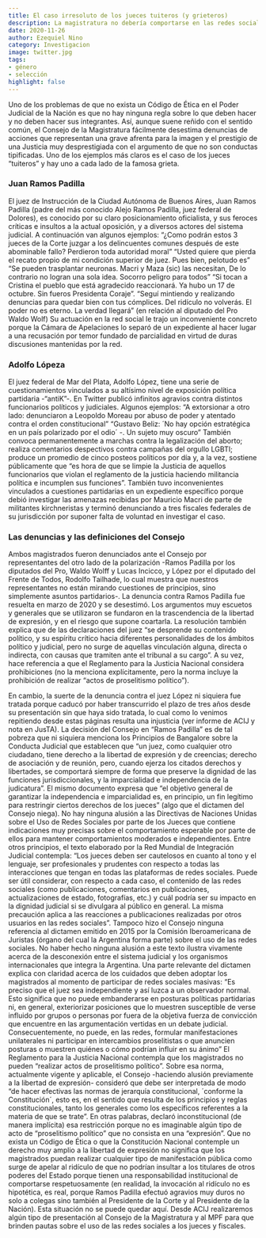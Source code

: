 ```yaml
---
title: El caso irresoluto de los jueces tuiteros (y grieteros)
description: La magistratura no debería comportarse en las redes sociales como un usuario más y, sin embargo, tiene la cancha abierta para hacerlo. La ausencia de reglas éticas “condena” a la ciudadanía a soportar que quienes deban impartir justicia se conduzcan en Twitter, no como juristas, sino como foristas rabiosos. Hubo dos casos emblemáticos de jueces de ambos polos del espectro político que tuitearon insultos para representantes del partido rival y no fueron sancionados disciplinariamente. En este tema la Argentina también da la espalda a las convenciones internacionales.
date: 2020-11-26
author: Ezequiel Nino
category: Investigacion
image: twitter.jpg
tags: 
- género
- selección
highlight: false
---
```


Uno de los problemas de que no exista un Código de Ética en el Poder Judicial de la Nación es que no hay ninguna regla sobre lo que deben hacer y no deben hacer sus integrantes. Así, aunque suene reñido con el sentido común, el Consejo de la Magistratura fácilmente desestima denuncias de acciones que representan una grave afrenta para la imagen y el prestigio de una Justicia muy desprestigiada con el argumento de que no son conductas tipificadas. Uno de los ejemplos más claros es el caso de los jueces “tuiteros” y hay uno a cada lado de la famosa grieta.

### Juan Ramos Padilla

El juez de Instrucción de la Ciudad Autónoma de Buenos Aires, Juan Ramos Padilla (padre del más conocido Alejo Ramos Padilla, juez federal de Dolores), es conocido por su claro posicionamiento oficialista, y sus feroces críticas e insultos a la actual oposición, y a diversos actores del sistema judicial. A continuación van algunos ejemplos: “¿Como podrán estos 3 jueces de la Corte juzgar a los delincuentes comunes después de este abominable fallo? Perdieron toda autoridad moral” “Usted quiere que pierda el recato propio de mi condición superior de juez. Pues bien, pelotudo es” “Se pueden trasplantar neuronas. Macri y Maza (sic) las necesitan, De lo contrario no logran una sola idea. Socorro peligro para todos” “Si tocan a Cristina el pueblo que está agradecido reaccionará. Ya hubo un 17 de octubre. Sin fueros Presidenta Coraje”. “Seguí mintiendo y realizando denuncias para quedar bien con tus cómplices. Del ridículo no volverás. El poder no es eterno. La verdad llegará” (en relación al diputado del Pro Waldo Wolf) Su actuación en la red social le trajo un inconveniente concreto porque la Cámara de Apelaciones lo separó de un expediente al hacer lugar a una recusación por temor fundado de parcialidad en virtud de duras discusiones mantenidas por la red.

### Adolfo Lópeza

El juez federal de Mar del Plata, Adolfo López, tiene una serie de cuestionamientos vinculados a su altísimo nivel de exposición política partidaria -“antiK”-. En Twitter publicó infinitos agravios contra distintos funcionarios políticos y judiciales. Algunos ejemplos: “A extorsionar a otro lado: denunciaron a Leopoldo Moreau por abuso de poder y atentado contra el orden constitucional” “Gustavo Beliz: ´No hay opción estratégica en un país polarizado por el odio´ -. Un sujeto muy oscuro” También convoca permanentemente a marchas contra la legalización del aborto; realiza comentarios despectivos contra campañas del orgullo LGBTI; produce un promedio de cinco posteos políticos por día y, a la vez, sostiene públicamente que “es hora de que se limpie la Justicia de aquellos funcionarios que violan el reglamento de la justicia haciendo militancia política e incumplen sus funciones”. También tuvo inconvenientes vinculados a cuestiones partidarias en un expediente específico porque debió investigar las amenazas recibidas por Mauricio Macri de parte de militantes kirchneristas y terminó denunciando a tres fiscales federales de su jurisdicción por suponer falta de voluntad en investigar el caso.

### Las denuncias y las definiciones del Consejo

Ambos magistrados fueron denunciados ante el Consejo por representantes del otro lado de la polarización -Ramos Padilla por los diputados del Pro, Waldo Wolff y Lucas Incicco, y López por el diputado del Frente de Todos, Rodolfo Tailhade, lo cual muestra que nuestros representantes no están mirando cuestiones de principios, sino simplemente asuntos partidarios-. La denuncia contra Ramos Padilla fue resuelta en marzo de 2020 y se desestimó. Los argumentos muy escuetos y generales que se utilizaron se fundaron en la trascendencia de la libertad de expresión, y en el riesgo que supone coartarla. La resolución también explica que de las declaraciones del juez “se desprende su contenido político, y su espíritu crítico hacia diferentes personalidades de los ámbitos político y judicial, pero no surge de aquellas vinculación alguna, directa o indirecta, con causas que tramiten ante el tribunal a su cargo”. A su vez, hace referencia a que el Reglamento para la Justicia Nacional considera prohibiciones (no la menciona explícitamente, pero la norma incluye la prohibición de realizar “actos de proselitismo político”). 

En cambio, la suerte de la denuncia contra el juez López ni siquiera fue tratada porque caducó por haber transcurrido el plazo de tres años desde su presentación sin que haya sido tratada, lo cual como lo venimos repitiendo desde estas páginas resulta una injusticia (ver informe de ACIJ y nota en JusTA). La decisión del Consejo en “Ramos Padilla” es de tal pobreza que ni siquiera menciona los Principios de Bangalore sobre la Conducta Judicial que establecen que “un juez, como cualquier otro ciudadano, tiene derecho a la libertad de expresión y de creencias; derecho de asociación y de reunión, pero, cuando ejerza los citados derechos y libertades, se comportará siempre de forma que preserve la dignidad de las funciones jurisdiccionales, y la imparcialidad e independencia de la judicatura”. El mismo documento expresa que “el objetivo general de garantizar la independencia e imparcialidad es, en principio, un fin legítimo para restringir ciertos derechos de los jueces” (algo que el dictamen del Consejo niega). No hay ninguna alusión a las Directivas de Naciones Unidas sobre el Uso de Redes Sociales por parte de los Jueces que contiene indicaciones muy precisas sobre el comportamiento esperable por parte de ellos para mantener comportamientos moderados e independientes. Entre otros principios, el texto elaborado por la Red Mundial de Integración Judicial contempla: “Los jueces deben ser cautelosos en cuanto al tono y el lenguaje, ser profesionales y prudentes con respecto a todas las interacciones que tengan en todas las plataformas de redes sociales. Puede ser útil considerar, con respecto a cada caso, el contenido de las redes sociales (como publicaciones, comentarios en publicaciones, actualizaciones de estado, fotografías, etc.) y cuál podría ser su impacto en la dignidad judicial si se divulgara al público en general. La misma precaución aplica a las reacciones a publicaciones realizadas por otros usuarios en las redes sociales”. Tampoco hizo el Consejo ninguna referencia al dictamen emitido en 2015 por la Comisión Iberoamericana de Juristas (órgano del cual la Argentina forma parte) sobre el uso de las redes sociales. No haber hecho ninguna alusión a este texto ilustra vivamente acerca de la desconexión entre el sistema judicial y los organismos internacionales que integra la Argentina. Una parte relevante del dictamen explica con claridad acerca de los cuidados que deben adoptar los magistrados al momento de participar de redes sociales masivas: “Es preciso que el juez sea independiente y así luzca a un observador normal. Esto significa que no puede embanderarse en posturas políticas partidarias ni, en general, exteriorizar posiciones que lo muestren susceptible de verse influido por grupos o personas por fuera de la objetiva fuerza de convicción que encuentre en las argumentación vertidas en un debate judicial. Consecuentemente, no puede, en las redes, formular manifestaciones unilaterales ni participar en intercambios proselitistas o que anuncien posturas o muestren quiénes o cómo podrían influir en su ánimo” El Reglamento para la Justicia Nacional contempla que los magistrados no pueden “realizar actos de proselitismo político”. Sobre esa norma, actualmente vigente y aplicable, el Consejo -haciendo alusión previamente a la libertad de expresión- consideró que debe ser interpretada de modo “de hacer efectivas las normas de jerarquía constitucional, ´conforme la Constitución´, esto es, en el sentido que resulta de los principios y reglas constitucionales, tanto los generales como los específicos referentes a la materia de que se trate”. En otras palabras, declaró inconstitucional (de manera implícita) esa restricción porque no es imaginable algún tipo de acto de “proselitismo político” que no consista en una “expresión”.  Que no exista un Código de Ética o que la Constitución Nacional contemple un derecho muy amplio a la libertad de expresión no significa que los magistrados puedan realizar cualquier tipo de manifestación pública como surge de apelar al ridículo de que no podrían insultar a los titulares de otros poderes del Estado porque tienen una responsabilidad institucional de comportarse respetuosamente (en realidad, la invocación al ridículo no es hipotética, es real, porque Ramos Padilla efectuó agravios muy duros no solo a colegas sino también al Presidente de la Corte y al Presidente de la Nación). Esta situación no se puede quedar aquí. Desde ACIJ realizaremos algún tipo de presentación al Consejo de la Magistratura y al MPF para que brinden pautas sobre el uso de las redes sociales a los jueces y fiscales.